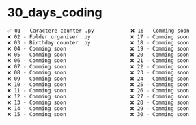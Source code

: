 # 30_days_coding 

    ✅ 01 - Caractere counter .py            ❌ 16 - Comming soon
    ❌ 02 - Folder organiser .py             ❌ 17 - Comming soon
    ❌ 03 - Birthday counter .py             ❌ 18 - Comming soon
    ❌ 04 - Comming soon                     ❌ 19 - Comming soon
    ❌ 05 - Comming soon                     ❌ 20 - Comming soon
    ❌ 06 - Comming soon                     ❌ 21 - Comming soon
    ❌ 07 - Comming soon                     ❌ 22 - Comming soon
    ❌ 08 - Comming soon                     ❌ 23 - Comming soon
    ❌ 09 - Comming soon                     ❌ 24 - Comming soon
    ❌ 10 - Comming soon                     ❌ 25 - Comming soon
    ❌ 11 - Comming soon                     ❌ 26 - Comming soon
    ❌ 12 - Comming soon                     ❌ 27 - Comming soon
    ❌ 13 - Comming soon                     ❌ 28 - Comming soon
    ❌ 14 - Comming soon                     ❌ 29 - Comming soon
    ❌ 15 - Comming soon                     ❌ 30 - Comming soon
    
